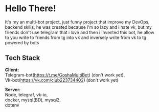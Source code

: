 # Hello There! 
It's my an multi-bot project,
just funny project that
improve my DevOps, backend skills,
he was created because i'm so lazy and i hate vk,
but my friends don't use telegram that i love and then
i invented this bot, he allow to you write to friends from tg into vk 
and inversely write from vk to tg powered by bots

## Tech Stack  
**Client:** <br>
Telegram-bot(https://t.me/GoshaMultiBot) (don't work yet), <br>
Vk-bot(https://vk.com/club223734402) (don't work yet)

**Server:** <br>
Node, 
telegraf, 
vk-io, <br>
docker,
mysql(BD),
mysql2, <br> 
dotenv

